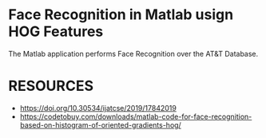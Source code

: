 # Face Recognition in Matlab usign HOG Features
The Matlab application performs Face Recognition over the AT&T Database.


# RESOURCES
- https://doi.org/10.30534/ijatcse/2019/17842019
- https://codetobuy.com/downloads/matlab-code-for-face-recognition-based-on-histogram-of-oriented-gradients-hog/
